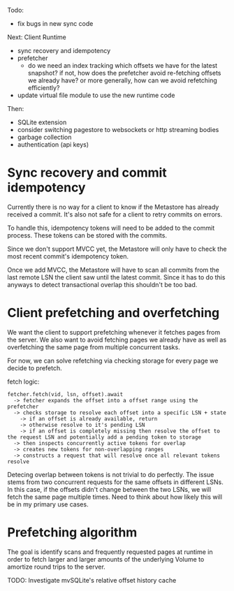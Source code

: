 Todo:
- fix bugs in new sync code

Next: Client Runtime
- sync recovery and idempotency
- prefetcher
  - do we need an index tracking which offsets we have for the latest snapshot? if not, how does the prefetcher avoid re-fetching offsets we already have? or more generally, how can we avoid refetching efficiently?
- update virtual file module to use the new runtime code

Then:
- SQLite extension
- consider switching pagestore to websockets or http streaming bodies
- garbage collection
- authentication (api keys)

# Sync recovery and commit idempotency

Currently there is no way for a client to know if the Metastore has already received a commit. It's also not safe for a client to retry commits on errors.

To handle this, idempotency tokens will need to be added to the commit process. These tokens can be stored with the commits.

Since we don't support MVCC yet, the Metastore will only have to check the most recent commit's idempotency token.

Once we add MVCC, the Metastore will have to scan all commits from the last remote LSN the client saw until the latest commit. Since it has to do this anyways to detect transactional overlap this shouldn't be too bad.

# Client prefetching and overfetching

We want the client to support prefetching whenever it fetches pages from the server. We also want to avoid fetching pages we already have as well as overfetching the same page from multiple concurrent tasks.

For now, we can solve refetching via checking storage for every page we decide to prefetch.

fetch logic:
```
fetcher.fetch(vid, lsn, offset).await
  -> fetcher expands the offset into a offset range using the prefetcher
  -> checks storage to resolve each offset into a specific LSN + state
    -> if an offset is already available, return
    -> otherwise resolve to it's pending LSN
    -> if an offset is completely missing then resolve the offset to the request LSN and potentially add a pending token to storage
  -> then inspects concurrently active tokens for overlap
  -> creates new tokens for non-overlapping ranges
  -> constructs a request that will resolve once all relevant tokens resolve

```

Detecing overlap between tokens is not trivial to do perfectly. The issue stems from two concurrent requests for the same offsets in different LSNs. In this case, if the offsets didn't change between the two LSNs, we will fetch the same page multiple times. Need to think about how likely this will be in my primary use cases.

# Prefetching algorithm

The goal is identify scans and frequently requested pages at runtime in order to fetch larger and larger amounts of the underlying Volume to amortize round trips to the server.

TODO: Investigate mvSQLite's relative offset history cache
